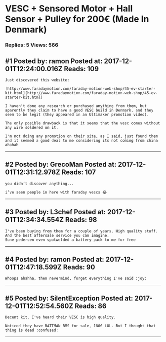 # VESC + Sensored Motor + Hall Sensor + Pulley for 200€ (Made In Denmark)

### Replies: 5 Views: 566

## \#1 Posted by: ramon Posted at: 2017-12-01T12:24:00.016Z Reads: 109

```
Just discovered this website:

[http://www.faradaymotion.com/faraday-motion-web-shop/45-ev-starter-kit.html](http://www.faradaymotion.com/faraday-motion-web-shop/45-ev-starter-kit.html)

I haven't done any research or purchased anything from them, but aparently they claim to have a good VESC build in Denmark, and they seem to be legit (they appeared in an Ultimaker promotion video).

The only posible drawback is that it seems that the vesc comes without any wire soldered on it.

I'm not doing any promotion on their site, as I said, just found them and it seemed a good deal to me considering its not coming from china ahahah
```

---
## \#2 Posted by: GrecoMan Posted at: 2017-12-01T12:31:12.978Z Reads: 107

```
you didn’t discover anything...

i’ve seen people in here with faraday vescs 😂
```

---
## \#3 Posted by: L3chef Posted at: 2017-12-01T12:34:34.554Z Reads: 98

```
I've been buying from them for a couple of years. High quality stuff. And the best aftersale service you can imagine. 
Sune pedersen even spotwelded a battery pack to me for free
```

---
## \#4 Posted by: ramon Posted at: 2017-12-01T12:47:18.599Z Reads: 90

```
Whoops ahahha, then nevermind, forget everything I've said :joy:
```

---
## \#5 Posted by: SilentException Posted at: 2017-12-01T12:52:54.560Z Reads: 86

```
Decent kit. I've heard their VESC is high quality.

Noticed they have BATTMAN BMS for sale, 180€ LOL. But I thought that thing is dead :confused:
```

---

